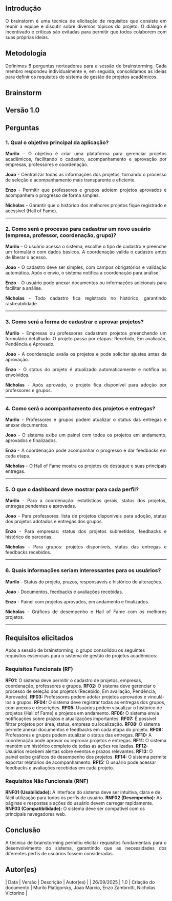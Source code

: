 ## Introdução
<p align = "justify">
O brainstorm é uma técnica de elicitação de requisitos que consiste em reunir a equipe e discutir sobre diversos tópicos do projeto. O diálogo é incentivado e críticas são evitadas para permitir que todos colaborem com suas próprias ideias.
</p>

## Metodologia
<p align = "justify">
Definimos 6 perguntas norteadoras para a sessão de brainstorming. Cada membro respondeu individualmente e, em seguida, consolidamos as ideias para definir os requisitos do sistema de gestão de projetos acadêmicos.
</p>

## Brainstorm

## Versão 1.0

## Perguntas

### 1. Qual o objetivo principal da aplicação?

<p align = "justify">
<b>Murilo</b> - O objetivo é criar uma plataforma para gerenciar projetos acadêmicos, facilitando o cadastro, acompanhamento e aprovação por empresas, professores e coordenação.
</p>
<p align = "justify">
<b>Joao</b> - Centralizar todas as informações dos projetos, tornando o processo de seleção e acompanhamento mais transparente e eficiente.
</p>
<p align = "justify">
<b>Enzo</b> - Permitir que professores e grupos adotem projetos aprovados e acompanhem o progresso de forma simples.
</p>
<p align = "justify">
<b>Nicholas</b> - Garantir que o histórico dos melhores projetos fique registrado e acessível (Hall of Fame).
</p>

---

### 2. Como será o processo para cadastrar um novo usuário (empresa, professor, coordenação, grupo)?

<p align = "justify">
<b>Murilo</b> - O usuário acessa o sistema, escolhe o tipo de cadastro e preenche um formulário com dados básicos. A coordenação valida o cadastro antes de liberar o acesso.
</p>
<p align = "justify">
<b>Joao</b> - O cadastro deve ser simples, com campos obrigatórios e validação automática. Após o envio, o sistema notifica a coordenação para análise.
</p>
<p align = "justify">
<b>Enzo</b> - O usuário pode anexar documentos ou informações adicionais para facilitar a análise.
</p>
<p align = "justify">
<b>Nicholas</b> - Todo cadastro fica registrado no histórico, garantindo rastreabilidade.
</p>

---

### 3. Como será a forma de cadastrar e aprovar projetos?

<p align = "justify">
<b>Murilo</b> - Empresas ou professores cadastram projetos preenchendo um formulário detalhado. O projeto passa por etapas: Recebido, Em avaliação, Pendência e Aprovado.
</p>
<p align = "justify">
<b>Joao</b> - A coordenação avalia os projetos e pode solicitar ajustes antes da aprovação.
</p>
<p align = "justify">
<b>Enzo</b> - O status do projeto é atualizado automaticamente e notifica os envolvidos.
</p>
<p align = "justify">
<b>Nicholas</b> - Após aprovado, o projeto fica disponível para adoção por professores e grupos.
</p>

---

### 4. Como será o acompanhamento dos projetos e entregas?

<p align = "justify">
<b>Murilo</b> - Professores e grupos podem atualizar o status das entregas e anexar documentos.
</p>
<p align = "justify">
<b>Joao</b> - O sistema exibe um painel com todos os projetos em andamento, aprovados e finalizados.
</p>
<p align = "justify">
<b>Enzo</b> - A coordenação pode acompanhar o progresso e dar feedbacks em cada etapa.
</p>
<p align = "justify">
<b>Nicholas</b> - O Hall of Fame mostra os projetos de destaque e suas principais entregas.
</p>

---

### 5. O que o dashboard deve mostrar para cada perfil?

<p align = "justify">
<b>Murilo</b> - Para a coordenação: estatísticas gerais, status dos projetos, entregas pendentes e aprovadas.
</p>
<p align = "justify">
<b>Joao</b> - Para professores: lista de projetos disponíveis para adoção, status dos projetos adotados e entregas dos grupos.
</p>
<p align = "justify">
<b>Enzo</b> - Para empresas: status dos projetos submetidos, feedbacks e histórico de parcerias.
</p>
<p align = "justify">
<b>Nicholas</b> - Para grupos: projetos disponíveis, status das entregas e feedbacks recebidos.
</p>

---

### 6. Quais informações seriam interessantes para os usuários?

<p align = "justify">
<b>Murilo</b> - Status do projeto, prazos, responsáveis e histórico de alterações.
</p>
<p align = "justify">
<b>Joao</b> - Documentos, feedbacks e avaliações recebidas.
</p>
<p align = "justify">
<b>Enzo</b> - Painel com projetos aprovados, em andamento e finalizados.
</p>
<p align = "justify">
<b>Nicholas</b> - Gráficos de desempenho e Hall of Fame com os melhores projetos.
</p>

---

## Requisitos elicitados

Após a sessão de brainstorming, o grupo consolidou os seguintes requisitos essenciais para o sistema de gestão de projetos acadêmicos:

### Requisitos Funcionais (RF)

**RF01:** O sistema deve permitir o cadastro de projetos, empresas, coordenação, professores e grupos.
**RF02:** O sistema deve gerenciar o processo de seleção dos projetos (Recebido, Em avaliação, Pendência, Aprovado).
**RF03:** Professores podem adotar projetos aprovados e vinculá-los a grupos.
**RF04:** O sistema deve registrar todas as entregas dos grupos, com anexos e descrições.
**RF05:** Usuários podem visualizar o histórico de projetos (Hall of Fame) e projetos em andamento.
**RF06:** O sistema envia notificações sobre prazos e atualizações importantes.
**RF07:** É possível filtrar projetos por área, status, empresa ou localização.
**RF08:** O sistema permite anexar documentos e feedbacks em cada etapa do projeto.
**RF09:** Professores e grupos podem atualizar o status das entregas.
**RF10:** A coordenação pode aprovar ou reprovar projetos e entregas.
**RF11:** O sistema mantém um histórico completo de todas as ações realizadas.
**RF12:** Usuários recebem alertas sobre eventos e prazos relevantes.
**RF13:** O painel exibe gráficos de desempenho dos projetos.
**RF14:** O sistema permite exportar relatórios de acompanhamento.
**RF15:** O usuário pode acessar feedbacks e avaliações recebidas em cada projeto.

### Requisitos Não Funcionais (RNF)

**RNF01 (Usabilidade):** A interface do sistema deve ser intuitiva, clara e de fácil utilização para todos os perfis de usuário.
**RNF02 (Desempenho):** As páginas e respostas a ações do usuário devem carregar rapidamente.
**RNF03 (Compatibilidade):** O sistema deve ser compatível com os principais navegadores web.

## Conclusão
<p align = "justify">
A técnica de brainstorming permitiu elicitar requisitos fundamentais para o desenvolvimento do sistema, garantindo que as necessidades dos diferentes perfis de usuários fossem consideradas.
</p>

## Autor(es)
| Data | Versão | Descrição | Autor(es) |
| 26/09/2025 | 1.0 | Criação do documento | Murilo Piatigorsky, Joao Marcio, Enzo Zambrotti, Nicholas Victorino |
